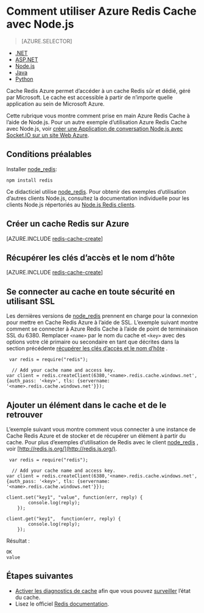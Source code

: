 <properties
    pageTitle="Comment utiliser Azure Redis Cache avec Node.js | Microsoft Azure"
    description="Prise en main Cache Redis Azure à l’aide de Node.js et node_redis."
    services="redis-cache"
    documentationCenter=""
    authors="steved0x"
    manager="douge"
    editor="v-lincan"/>

<tags
    ms.service="cache"
    ms.devlang="nodejs"
    ms.topic="hero-article"
    ms.tgt_pltfrm="cache-redis"
    ms.workload="tbd"
    ms.date="10/25/2016"
    ms.author="sdanie"/>

# <a name="how-to-use-azure-redis-cache-with-nodejs"></a>Comment utiliser Azure Redis Cache avec Node.js

> [AZURE.SELECTOR]
- [.NET](cache-dotnet-how-to-use-azure-redis-cache.md)
- [ASP.NET](cache-web-app-howto.md)
- [Node.js](cache-nodejs-get-started.md)
- [Java](cache-java-get-started.md)
- [Python](cache-python-get-started.md)

Cache Redis Azure permet d’accéder à un cache Redis sûr et dédié, géré par Microsoft. Le cache est accessible à partir de n’importe quelle application au sein de Microsoft Azure.

Cette rubrique vous montre comment prise en main Azure Redis Cache à l’aide de Node.js. Pour un autre exemple d’utilisation Azure Redis Cache avec Node.js, voir [créer une Application de conversation Node.js avec Socket.IO sur un site Web Azure](../app-service-web/web-sites-nodejs-chat-app-socketio.md).


## <a name="prerequisites"></a>Conditions préalables

Installer [node_redis](https://github.com/mranney/node_redis):

    npm install redis

Ce didacticiel utilise [node_redis](https://github.com/mranney/node_redis). Pour obtenir des exemples d’utilisation d’autres clients Node.js, consultez la documentation individuelle pour les clients Node.js répertoriés au [Node.js Redis clients](http://redis.io/clients#nodejs).

## <a name="create-a-redis-cache-on-azure"></a>Créer un cache Redis sur Azure

[AZURE.INCLUDE [redis-cache-create](../../includes/redis-cache-create.md)]

## <a name="retrieve-the-host-name-and-access-keys"></a>Récupérer les clés d’accès et le nom d’hôte

[AZURE.INCLUDE [redis-cache-create](../../includes/redis-cache-access-keys.md)]

## <a name="connect-to-the-cache-securely-using-ssl"></a>Se connecter au cache en toute sécurité en utilisant SSL

Les dernières versions de [node_redis](https://github.com/mranney/node_redis) prennent en charge pour la connexion pour mettre en Cache Redis Azure à l’aide de SSL. L’exemple suivant montre comment se connecter à Azure Redis Cache à l’aide de point de terminaison SSL du 6380. Remplacer `<name>` par le nom du cache et `<key>` avec des options votre clé primaire ou secondaire en tant que décrites dans la section précédente [récupérer les clés d’accès et le nom d’hôte](#retrieve-the-host-name-and-access-keys) .

     var redis = require("redis");
    
      // Add your cache name and access key.
    var client = redis.createClient(6380,'<name>.redis.cache.windows.net', {auth_pass: '<key>', tls: {servername: '<name>.redis.cache.windows.net'}});


## <a name="add-something-to-the-cache-and-retrieve-it"></a>Ajouter un élément dans le cache et de le retrouver

L’exemple suivant vous montre comment vous connecter à une instance de Cache Redis Azure et de stocker et de récupérer un élément à partir du cache. Pour plus d’exemples d’utilisation de Redis avec le client [node_redis](https://github.com/mranney/node_redis) , voir [http://redis.js.org/](http://redis.js.org/).

     var redis = require("redis");
    
      // Add your cache name and access key.
    var client = redis.createClient(6380,'<name>.redis.cache.windows.net', {auth_pass: '<key>', tls: {servername: '<name>.redis.cache.windows.net'}});
    
    client.set("key1", "value", function(err, reply) {
            console.log(reply);
        });
    
    client.get("key1",  function(err, reply) {
            console.log(reply);
        });

Résultat :

    OK
    value


## <a name="next-steps"></a>Étapes suivantes

- [Activer les diagnostics de cache](cache-how-to-monitor.md#enable-cache-diagnostics) afin que vous pouvez [surveiller](cache-how-to-monitor.md) l’état du cache.
- Lisez le officiel [Redis documentation](http://redis.io/documentation).



